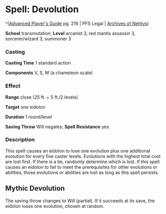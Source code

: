 # Spell: Devolution

^([Advanced Player's Guide][ss-devolution] pg. 216 | PFS Legal | [Archives of Nehtys][sn-devolution])

**School** transmutation; **Level** arcanist 3, red mantis assassin 3, sorcerer/wizard 3, summoner 3

### Casting

**Casting Time** 1 standard action

**Components** V, S, M (a chameleon scale)

### Effect

**Range** close (25 ft. + 5 ft./2 levels)

**Target** one eidolon

**Duration** 1 round/level

**Saving Throw** Will negates; **Spell Resistance** yes

### Description

This spell causes an eidolon to lose one evolution plus one additional evolution for every five caster levels. Evolutions with the highest total cost are lost first. If there is a tie, randomly determine which is lost. If this spell causes an eidolon to fail to meet the prerequisites for other evolutions or abilities, those evolutions or abilities are lost as long as this spell persists.

## Mythic Devolution

The saving throw changes to Will (partial). If it succeeds at its save, the eidolon loses one evolution, chosen at random.

[ss-devolution]: http://paizo.com/pathfinderRPG/v57
[sn-devolution]: http://www.archivesofnethys.com/SpellDisplay.aspx?ItemName=Devolution